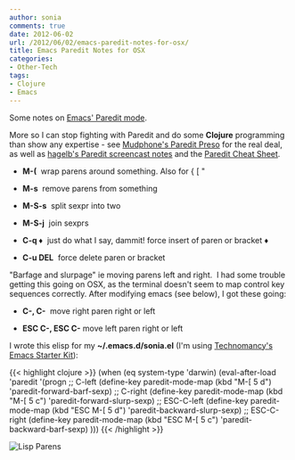 ```yaml
---
author: sonia
comments: true
date: 2012-06-02
url: /2012/06/02/emacs-paredit-notes-for-osx/
title: Emacs Paredit Notes for OSX
categories:
- Other-Tech
tags:
- Clojure
- Emacs
---
```


Some notes on [Emacs' Paredit mode](http://emacswiki.org/emacs/ParEdit).

<!--more-->

More so I can stop fighting with Paredit and do some **Clojure** programming than show any expertise - see [Mudphone's Paredit Preso](http://www.slideshare.net/mudphone/paredit-preso) for the real deal, as well as [hagelb's Paredit screencast notes](http://p.hagelb.org/paredit-screencast.html) and the [Paredit Cheat Sheet](http://www.emacswiki.org/pics/static/PareditCheatsheet.png).



	
  * **M-(**  wrap parens around something. Also for { [ "

	
  * **M-s**  remove parens from something

	
  * **M-S-s**  split sexpr into two

	
  * **M-S-j**  join sexprs

	
  * **C-q ♦**  just do what I say, dammit! force insert of paren or bracket ♦

	
  * **C-u DEL**  force delete paren or bracket


"Barfage and slurpage" ie moving parens left and right.  I had some trouble getting this going on OSX, as the terminal doesn't seem to map control key sequences correctly. After modifying emacs (see below), I got these going:

	
  * **C-<right>, C-<left>**  move right paren right or left

	
  * **ESC C-<right>, ESC C-<left>** move left paren right or left


I wrote this elisp for my **~/.emacs.d/sonia.el** (I'm using [Technomancy's Emacs Starter Kit](http://github.com/technomancy/emacs-starter-kit)):

{{< highlight clojure >}}
(when (eq system-type 'darwin)
  (eval-after-load 'paredit
    '(progn
       ;; C-left
       (define-key paredit-mode-map (kbd "M-[ 5 d")
                   'paredit-forward-barf-sexp)
       ;; C-right
       (define-key paredit-mode-map (kbd "M-[ 5 c")
                   'paredit-forward-slurp-sexp)
       ;; ESC-C-left
       (define-key paredit-mode-map (kbd "ESC M-[ 5 d")
                   'paredit-backward-slurp-sexp)
       ;; ESC-C-right
       (define-key paredit-mode-map (kbd "ESC M-[ 5 c")
                   'paredit-backward-barf-sexp)
     )))
{{< /highlight >}}

![Lisp Parens](http://imgs.xkcd.com/comics/lisp_cycles.png)
